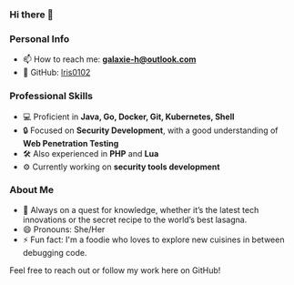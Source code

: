 ### Hi there 👋

<!--
**lris0102/lris0102** is a ✨ _special_ ✨ repository because its `README.md` (this file) appears on your GitHub profile.

Here are some ideas to get you started:

- 🔭 I’m currently working on ...
- 🌱 I’m currently learning ...
- 👯 I’m looking to collaborate on ...
- 🤔 I’m looking for help with ...
- 💬 Ask me about ...
- 📫 How to reach me: ...
- 😄 Pronouns: ...
- ⚡ Fun fact: ...
-->

### Personal Info
- 📫 How to reach me: **galaxie-h@outlook.com**
- 🔗 GitHub: [lris0102](https://github.com/lris0102)

### Professional Skills
- 💻 Proficient in **Java, Go, Docker, Git, Kubernetes, Shell**
- 🔒 Focused on **Security Development**, with a good understanding of **Web Penetration Testing**
- 🛠️ Also experienced in **PHP** and **Lua**
- ⚙️ Currently working on **security tools development**

### About Me
- 🌱 Always on a quest for knowledge, whether it’s the latest tech innovations or the secret recipe to the world’s best lasagna.
- 😄 Pronouns: She/Her
- ⚡ Fun fact: I'm a foodie who loves to explore new cuisines in between debugging code.

Feel free to reach out or follow my work here on GitHub!

